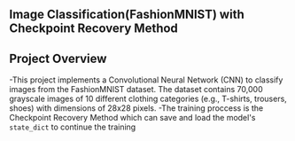## Image Classification(FashionMNIST) with Checkpoint Recovery Method

## Project Overview 
-This project implements a Convolutional Neural Network (CNN) to classify images from the FashionMNIST dataset. The dataset contains 70,000 grayscale images of 10 different clothing categories (e.g., T-shirts, trousers, shoes) with dimensions of 28x28 pixels.
-The training proccess is the Checkpoint Recovery Method which can save and load the model's `state_dict` to continue the training 
